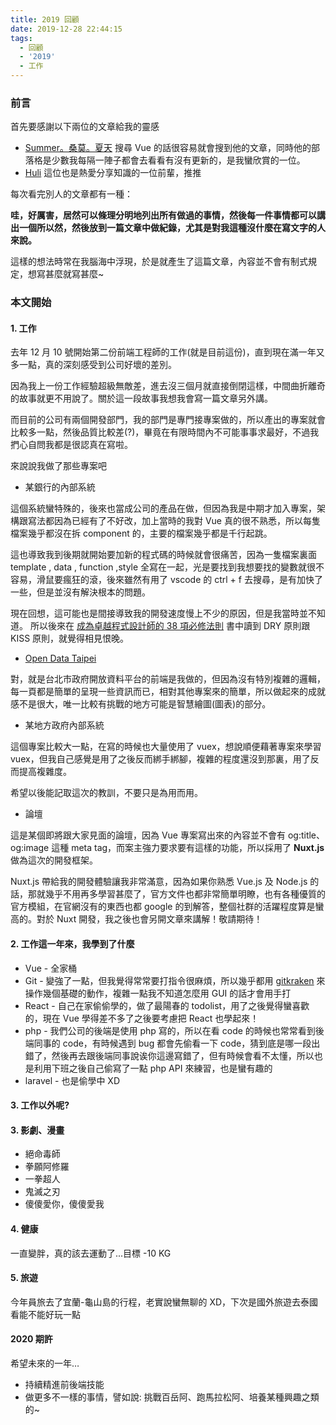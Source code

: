 ```yaml
---
title: 2019 回顧
date: 2019-12-28 22:44:15
tags:
  - 回顧
  - '2019'
  - 工作
---
```


### 前言

首先要感謝以下兩位的文章給我的靈感

- [Summer。桑莫。夏天](https://cythilya.github.io/2018/12/31/yearly-review/)
  搜尋 Vue 的話很容易就會搜到他的文章，同時他的部落格是少數我每隔一陣子都會去看看有沒有更新的，是我蠻欣賞的一位。
- [Huli](https://medium.com/@hulitw/two-year-review-e029ac415a12)
  這位也是熱愛分享知識的一位前輩，推推

每次看完別人的文章都有一種：

**哇，好厲害，居然可以條理分明地列出所有做過的事情，然後每一件事情都可以講出一個所以然，然後放到一篇文章中做紀錄，尤其是對我這種沒什麼在寫文字的人來說。**

這樣的想法時常在我腦海中浮現，於是就產生了這篇文章，內容並不會有制式規定，想寫甚麼就寫甚麼~

<!--more-->

### 本文開始

#### 1. 工作

去年 12 月 10 號開始第二份前端工程師的工作(就是目前這份)，直到現在滿一年又多一點，真的深刻感受到公司好壞的差別。

因為我上一份工作經驗超級無敵差，進去沒三個月就直接倒閉這樣，中間曲折離奇的故事就更不用說了。關於這一段故事我想我會寫一篇文章另外講。

而目前的公司有兩個開發部門，我的部門是專門接專案做的，所以產出的專案就會比較多一點，然後品質比較差(?)，畢竟在有限時間內不可能事事求最好，不過我捫心自問我都是很認真在寫啦。

來說說我做了那些專案吧

- 某銀行的內部系統

這個系統蠻特殊的，後來也當成公司的產品在做，但因為我是中期才加入專案，架構跟寫法都因為已經有了不好改，加上當時的我對 Vue 真的很不熟悉，所以每隻檔案幾乎都沒在拆 component 的，主要的檔案幾乎都是千行起跳。

這也導致我到後期就開始要加新的程式碼的時候就會很痛苦，因為一隻檔案裏面 template , data , function ,style 全寫在一起，光是要找到我想要找的變數就很不容易，滑鼠要瘋狂的滾，後來雖然有用了 vscode 的 ctrl + f 去搜尋，是有加快了一些，但是並沒有解決根本的問題。

現在回想，這可能也是間接導致我的開發速度慢上不少的原因，但是我當時並不知道。
所以後來在 [成為卓越程式設計師的 38 項必修法則](https://www.books.com.tw/products/0010672957) 書中讀到 DRY 原則跟 KISS 原則，就覺得相見恨晚。

- [Open Data Taipei](https://data.taipei/#/)

對，就是台北市政府開放資料平台的前端是我做的，但因為沒有特別複雜的邏輯，每一頁都是簡單的呈現一些資訊而已，相對其他專案來的簡單，所以做起來的成就感不是很大，唯一比較有挑戰的地方可能是智慧繪圖(圖表)的部分。

- 某地方政府內部系統

這個專案比較大一點，在寫的時候也大量使用了 vuex，想說順便藉著專案來學習 vuex，但我自己感覺是用了之後反而綁手綁腳，複雜的程度還沒到那裏，用了反而提高複雜度。

希望以後能記取這次的教訓，不要只是為用而用。

- 論壇

這是某個即將跟大家見面的論壇，因為 Vue 專案寫出來的內容並不會有 og:title、og:image 這種 meta tag，而案主強力要求要有這樣的功能，所以採用了 **Nuxt.js** 做為這次的開發框架。

Nuxt.js 帶給我的開發體驗讓我非常滿意，因為如果你熟悉 Vue.js 及 Node.js 的話，那就幾乎不用再多學習甚麼了，官方文件也都非常簡單明瞭，也有各種優質的官方模組，在官網沒有的東西也都 google 的到解答，整個社群的活躍程度算是蠻高的。對於 Nuxt 開發，我之後也會另開文章來講解！敬請期待！

#### 2. 工作這一年來，我學到了什麼

- Vue - 全家桶
- Git - 變強了一點，但我覺得常常要打指令很麻煩，所以幾乎都用 [gitkraken](https://www.gitkraken.com/) 來操作幾個基礎的動作，複雜一點我不知道怎麼用 GUI 的話才會用手打
- React - 自己在家偷偷學的，做了最陽春的 todolist，用了之後覺得蠻喜歡的，現在 Vue 學得差不多了之後要考慮把 React 也學起來！
- php - 我們公司的後端是使用 php 寫的，所以在看 code 的時候也常常看到後端同事的 code，有時候遇到 bug 都會先偷看一下 code，猜到底是哪一段出錯了，然後再去跟後端同事說诶你這邊寫錯了，但有時候會看不太懂，所以也是利用下班之後自己偷寫了一點 php API 來練習，也是蠻有趣的
- laravel - 也是偷學中 XD

#### 3. 工作以外呢?

#### 3. 影劇、漫畫

- 絕命毒師
- 拳願阿修羅
- 一拳超人
- 鬼滅之刃
- 傻傻愛你，傻傻愛我

#### 4. 健康

一直變胖，真的該去運動了...目標 -10 KG

#### 5. 旅遊

今年員旅去了宜蘭-龜山島的行程，老實說蠻無聊的 XD，下次是國外旅遊去泰國看能不能好玩一點

#### 2020 期許

希望未來的一年…

- 持續精進前後端技能
- 做更多不一樣的事情，譬如說: 挑戰百岳阿、跑馬拉松阿、培養某種興趣之類的~
